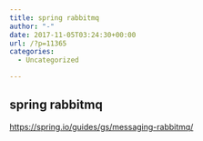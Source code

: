 ```yaml
---
title: spring rabbitmq
author: "-"
date: 2017-11-05T03:24:30+00:00
url: /?p=11365
categories:
  - Uncategorized

---
```

## spring rabbitmq
https://spring.io/guides/gs/messaging-rabbitmq/
